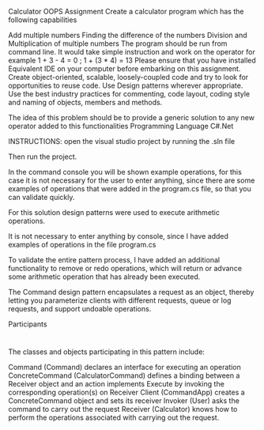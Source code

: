 Calculator
OOPS Assignment
Create a calculator program which has the following capabilities

Add multiple numbers
Finding the difference of the numbers
Division and Multiplication of multiple numbers
The program should be run from command line.
It would take simple instruction and work on the operator
for example 1 + 3 - 4 = 0 ; 1 + (3 * 4) = 13
Please ensure that you have installed Equivalent IDE on your computer before embarking on this assignment. Create object-oriented, scalable, loosely-coupled code and try to look for opportunities to reuse code. Use Design patterns wherever appropriate. Use the best industry practices for commenting, code layout, coding style and naming of objects, members and methods.

The idea of this problem should be to provide a generic solution to any new operator added to this functionalities
Programming Language 
C#.Net 


INSTRUCTIONS:
open the visual studio project by running the .sln file

Then run the project.

In the command console you will be shown example operations, for this case it is not necessary for the user to enter anything, since there are some examples of operations that were added in the program.cs file, so that you can validate quickly.

For this solution design patterns were used to execute arithmetic operations.

It is not necessary to enter anything by console, since I have added examples of operations in the file program.cs

To validate the entire pattern process, I have added an additional functionality to remove or redo operations, which will return or advance some arithmetic operation that has already been executed.


The Command design pattern encapsulates a request as an object, thereby letting you parameterize clients with different requests, queue or log requests, and support undoable operations.

Participants
#
The classes and objects participating in this pattern include:

Command  (Command)
declares an interface for executing an operation
ConcreteCommand  (CalculatorCommand)
defines a binding between a Receiver object and an action
implements Execute by invoking the corresponding operation(s) on Receiver
Client  (CommandApp)
creates a ConcreteCommand object and sets its receiver
Invoker  (User)
asks the command to carry out the request
Receiver  (Calculator)
knows how to perform the operations associated with carrying out the request.
